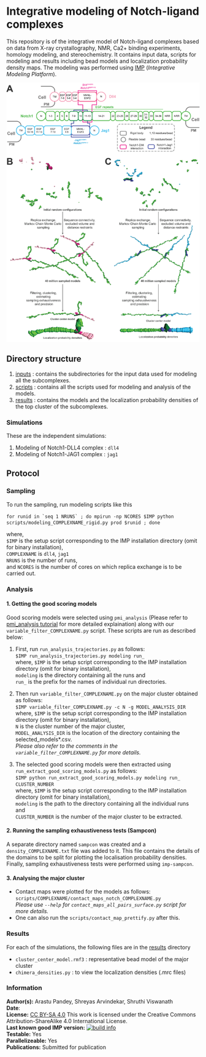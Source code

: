 # Integrative modeling of Notch-ligand complexes 

This repository is of the integrative model of Notch-ligand complexes based on data from X-ray crystallography, NMR, Ca2+ binding experiments, homology modeling, and stereochemistry. It contains input data, scripts for modeling and results including bead models and localization probability density maps. The modeling was performed using [IMP](https://integrativemodeling.org) (*Integrative Modeling Platform*).

![four_stage_figure](FigS3.png)

## Directory structure
1. [inputs](inputs/) : contains the subdirectories for the input data used for modeling all the subcomplexes.
2. [scripts](scripts/) : contains all the scripts used for modeling and analysis of the models.
3. [results](results/) : contains the models and the localization probability densities of the top cluster of the subcomplexes.

### Simulations
These are the independent simulations:
1. Modeling of Notch1-DLL4 complex : `dll4`
2. Modeling of Notch1-JAG1 complex : `jag1`

## Protocol
### Sampling
To run the sampling, run modeling scripts like this 
```
for runid in `seq 1 NRUNS` ; do mpirun -np NCORES $IMP python scripts/modeling_COMPLEXNAME_rigid.py prod $runid ; done
```

where, \
`$IMP` is the setup script corresponding to the IMP installation directory (omit for binary installation), \
`COMPLEXNAME` is `dll4`, `jag1`   \
`NRUNS` is the number of runs, \
and `NCORES` is the number of cores on which replica exchange is to be carried out.


### Analysis
#### 1. Getting the good scoring models
  Good scoring models were selected using `pmi_analysis` (Please refer to [pmi_analysis tutorial](https://github.com/salilab/PMI_analysis) for more detailed explaination) along with our `variable_filter_COMPLEXNAME.py` script. These scripts are run as described below:
  1. First, run `run_analysis_trajectories.py` as follows:\
      `$IMP run_analysis_trajectories.py modeling run_ `\
      where, `$IMP` is the setup script corresponding to the IMP installation directory (omit for binary installation), \
      `modeling` is the directory containing all the runs and \
      `run_` is the prefix for the names of individual run directories.
      

  2. Then run `variable_filter_COMPLEXNAME.py` on the major cluster obtained as follows: \
      `$IMP variable_filter_COMPLEXNAME.py -c N -g MODEL_ANALYSIS_DIR`
      where, `$IMP` is the setup script corresponding to the IMP installation directory (omit for binary installation), \
      `N` is the cluster number of the major cluster, \
      `MODEL_ANALYSIS_DIR` is the location of the directory containing the selected_models*.csv.   
  _Please also refer to the comments in the `variable_filter_COMPLEXNAME.py` for more details._

  3. The selected good scoring models were then extracted using `run_extract_good_scoring_models.py` as follows: \
      `$IMP python run_extract_good_scoring_models.py modeling run_ CLUSTER_NUMBER` \
      where, `$IMP` is the setup script corresponding to the IMP installation directory (omit for binary installation), \
      `modeling` is the path to the directory containing all the individual runs and \
      `CLUSTER_NUMBER` is the number of the major cluster to be extracted.
      

#### 2. Running the sampling exhaustiveness tests (Sampcon)
A separate directory named `sampcon` was created and a `density_COMPLEXNAME.txt` file was added to it. This file contains the details of the domains to be split for plotting the localisation probability densities. Finally, sampling exhaustiveness tests were performed using `imp-sampcon`. 


#### 3. Analysing the major cluster
* Contact maps were plotted for the models as follows: `scripts/COMPLEXNAME/contact_maps_notch_COMPLEXNAME.py` \
    _Please use `--help` for `contact_maps_all_pairs_surface.py` script for more details._ 
* One can also run the `scripts/contact_map_prettify.py` after this. 



### Results

For each of the simulations, the following files are in the [results](results/) directory
* `cluster_center_model.rmf3` : representative bead model of the major cluster
* `chimera_densities.py` : to view the localization densities (.mrc files)


### Information
**Author(s):** Arastu Pandey, Shreyas Arvindekar, Shruthi Viswanath\
**Date**: \
**License:** [CC BY-SA 4.0](https://creativecommons.org/licenses/by-sa/4.0/)
This work is licensed under the Creative Commons Attribution-ShareAlike 4.0
International License.\
**Last known good IMP version:** [![build info](https://integrativemodeling.org/systems/35/badge.svg?branch=main)](https://integrativemodeling.org/systems/) \
**Testable:** Yes\
**Parallelizeable:** Yes\
**Publications:** Submitted for publication
